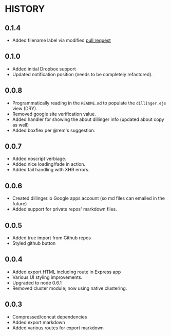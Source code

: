 HISTORY
=

0.1.4
-
- Added filename label via modified [pull request][1]

  [1]: https://github.com/joemccann/dillinger/pull/14

0.1.0
-
- Added initial Dropbox support
- Updated notification position (needs to be completely refactored).

0.0.8
-
- Programmatically reading in the `README.md` to populate the `dillinger.ejs` view (DRY).
- Removed google site verification value.
- Added handler for showing the about dillinger info (updated about copy as well)
- Added boxflex per @rem's suggestion.


0.0.7
-
- Added noscript verbiage.
- Added nice loading/fade in action.
- Added fail handling with XHR errors.

0.0.6
- 
  - Created dillinger.io Google apps account (so md files can emailed in the future)
  - Added support for private repos' markdown files.

0.0.5
-
 - Added true import from Github repos
 - Styled github button

0.0.4
-
 - Added export HTML including route in Express app
 - Various UI styling improvements.
 - Upgraded to node 0.6.1
 - Removed cluster module; now using native clustering.

0.0.3
-
 - Compressed/concat dependencies
 - Added export markdown
 - Added various routes for export markdown